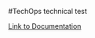 #TechOps technical test

[Link to Documentation](https://djilllali.github.io/techOps-test/)


<!-- Other README content goes here -->
